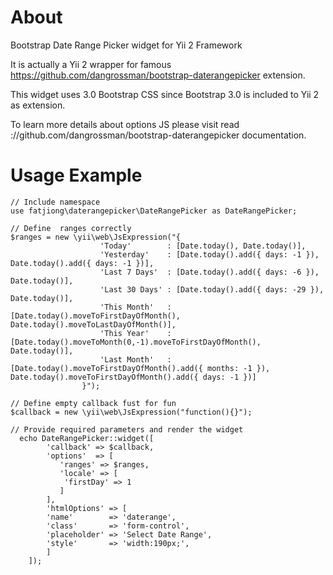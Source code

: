 About
===============

Bootstrap Date Range Picker widget for Yii 2 Framework

It is actually a Yii 2 wrapper for famous https://github.com/dangrossman/bootstrap-daterangepicker extension.

This widget uses 3.0 Bootstrap CSS since Bootstrap 3.0 is included to Yii 2 as extension.

To learn more details about options JS please visit read ://github.com/dangrossman/bootstrap-daterangepicker documentation.


Usage Example
===============

    // Include namespace
    use fatjiong\daterangepicker\DateRangePicker as DateRangePicker;

    // Define  ranges correctly
    $ranges = new \yii\web\JsExpression("{
    					'Today'        : [Date.today(), Date.today()],
    					'Yesterday'    : [Date.today().add({ days: -1 }), Date.today().add({ days: -1 })],
    					'Last 7 Days'  : [Date.today().add({ days: -6 }), Date.today()],
    					'Last 30 Days' : [Date.today().add({ days: -29 }), Date.today()],
    					'This Month'   : [Date.today().moveToFirstDayOfMonth(), Date.today().moveToLastDayOfMonth()],
    					'This Year'    : [Date.today().moveToMonth(0,-1).moveToFirstDayOfMonth(), Date.today()],
    					'Last Month'   : [Date.today().moveToFirstDayOfMonth().add({ months: -1 }), Date.today().moveToFirstDayOfMonth().add({ days: -1 })]
    				}");

    // Define empty callback fust for fun
    $callback = new \yii\web\JsExpression("function(){}");

    // Provide required parameters and render the widget
	  echo DateRangePicker::widget([
			'callback' => $callback,
			'options'  => [
			   'ranges' => $ranges,
			   'locale' => [
			    'firstDay' => 1
			   ]
			],
			'htmlOptions' => [
		    'name'        => 'daterange',
		    'class'       => 'form-control',
		    'placeholder' => 'Select Date Range',
		    'style'       => 'width:190px;',
			]
		]);
		
